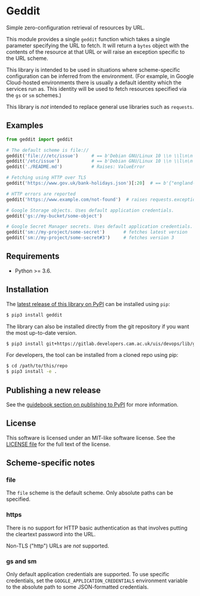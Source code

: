 # Geddit

Simple zero-configuration retrieval of resources by URL.

This module provides a single `geddit` function which takes a single parameter
specifying the URL to fetch. It will return a `bytes` object with the contents
of the resource at that URL or will raise an exception specific to the URL
scheme.

This library is intended to be used in situations where scheme-specific
configuration can be inferred from the environment. (For example, in Google
Cloud-hosted environments there is usually a default identity which the services
run as. This identity will be used to fetch resources specified via the `gs` or
`sm` schemes.)

This library is *not* intended to replace general use libraries such as
`requests`.

## Examples

```python
from geddit import geddit

# The default scheme is file://
geddit('file:///etc/issue')     # == b'Debian GNU/Linux 10 \\n \\l\n\n'
geddit('/etc/issue')            # == b'Debian GNU/Linux 10 \\n \\l\n\n'
geddit('./README.md')           # Raises: ValueError

# Fetching using HTTP over TLS
geddit('https://www.gov.uk/bank-holidays.json')[:20]  # == b'{"england-and-wales"'

# HTTP errors are reported
geddit('https://www.example.com/not-found')  # raises requests.exceptions.HTTPError

# Google Storage objects. Uses default application credentials.
geddit('gs://my-bucket/some-object')

# Google Secret Manager secrets. Uses default application credentials.
geddit('sm://my-project/some-secret')       # fetches latest version
geddit('sm://my-project/some-secret#3')     # fetches version 3
```

## Requirements

* Python >= 3.6.

## Installation

The [latest release of this library on PyPI](https://pypi.org/project/geddit/)
can be installed using `pip`:

```bash
$ pip3 install geddit
```

The library can also be installed directly from the git repository if you want
the most up-to-date version.
```bash
$ pip3 install git+https://gitlab.developers.cam.ac.uk/uis/devops/lib/geddit.git
```

For developers, the tool can be installed from a cloned repo using pip:
```bash
$ cd /path/to/this/repo
$ pip3 install -e .
```

## Publishing a new release

See the [guidebook section on publishing to
PyPI](https://guidebook.devops.uis.cam.ac.uk/en/latest/workflow/pypi/) for more
information.

## License

This software is licensed under an MIT-like software license. See the [LICENSE
file](LICENSE) for the full text of the license.

## Scheme-specific notes

### file

The `file` scheme is the default scheme. Only absolute paths can be specified.

### https

There is no support for HTTP basic authentication as that involves putting the
cleartext password into the URL.

Non-TLS ("http") URLs are *not* supported.

### gs and sm

Only default application credentials are supported. To use specific credentials,
set the `GOOGLE_APPLICATION_CREDENTIALS` environment variable to the absolute
path to some JSON-formatted credentials.
